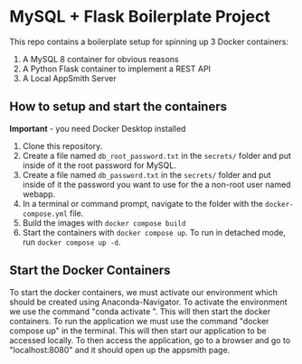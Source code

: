 # MySQL + Flask Boilerplate Project

This repo contains a boilerplate setup for spinning up 3 Docker containers: 
1. A MySQL 8 container for obvious reasons
1. A Python Flask container to implement a REST API
1. A Local AppSmith Server

## How to setup and start the containers
**Important** - you need Docker Desktop installed

1. Clone this repository.  
1. Create a file named `db_root_password.txt` in the `secrets/` folder and put inside of it the root password for MySQL. 
1. Create a file named `db_password.txt` in the `secrets/` folder and put inside of it the password you want to use for the a non-root user named webapp. 
1. In a terminal or command prompt, navigate to the folder with the `docker-compose.yml` file.  
1. Build the images with `docker compose build`
1. Start the containers with `docker compose up`.  To run in detached mode, run `docker compose up -d`. 

## Start the Docker Containers
To start the docker containers, we must activate our environment which should be created using Anaconda-Navigator. To activate the environment we use the command "conda activate <environment-name>". This will then start the docker containers. To run the application we must use the command "docker compose up" in the terminal. This will then start our application to be accessed locally. To then access the application, go to a browser and go to "localhost:8080" and it should open up the appsmith page.
